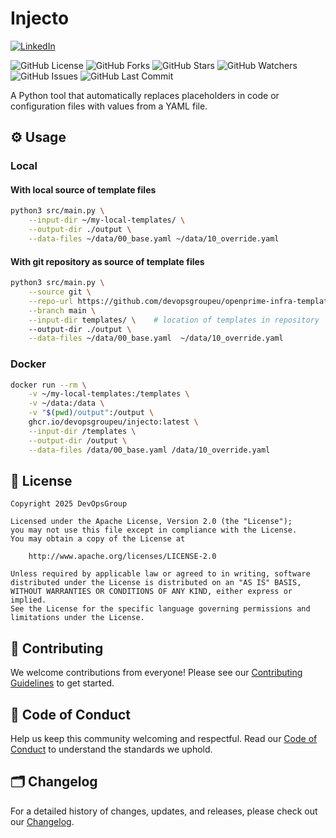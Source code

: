 # Injecto

[![LinkedIn](https://img.shields.io/badge/linkedin-%230077B5.svg?style=for-the-badge&logo=linkedin&logoColor=white)](https://www.linkedin.com/company/devopsgroup8/)

![GitHub License](https://img.shields.io/github/license/devopsgroupeu/Injecto)
![GitHub Forks](https://img.shields.io/github/forks/devopsgroupeu/Injecto)
![GitHub Stars](https://img.shields.io/github/stars/devopsgroupeu/Injecto)
![GitHub Watchers](https://img.shields.io/github/watchers/devopsgroupeu/Injecto)
![GitHub Issues](https://img.shields.io/github/issues/devopsgroupeu/Injecto)
![GitHub Last Commit](https://img.shields.io/github/last-commit/devopsgroupeu/Injecto)

A Python tool that automatically replaces placeholders in code or configuration files with values from a YAML file.

## ⚙️ Usage

### Local

#### With local source of template files

```sh
python3 src/main.py \
    --input-dir ~/my-local-templates/ \
    --output-dir ./output \
    --data-files ~/data/00_base.yaml ~/data/10_override.yaml
```

#### With git repository as source of template files

```sh
python3 src/main.py \
    --source git \
    --repo-url https://github.com/devopsgroupeu/openprime-infra-templates.git \
    --branch main \
    --input-dir templates/ \    # location of templates in repository
    --output-dir ./output \
    --data-files ~/data/00_base.yaml  ~/data/10_override.yaml
```

### Docker

```sh
docker run --rm \
    -v ~/my-local-templates:/templates \
    -v ~/data:/data \
    -v "$(pwd)/output":/output \
    ghcr.io/devopsgroupeu/injecto:latest \
    --input-dir /templates \
    --output-dir /output \
    --data-files /data/00_base.yaml /data/10_override.yaml
```

## 📜 License

```plain
Copyright 2025 DevOpsGroup

Licensed under the Apache License, Version 2.0 (the "License");
you may not use this file except in compliance with the License.
You may obtain a copy of the License at

    http://www.apache.org/licenses/LICENSE-2.0

Unless required by applicable law or agreed to in writing, software
distributed under the License is distributed on an "AS IS" BASIS,
WITHOUT WARRANTIES OR CONDITIONS OF ANY KIND, either express or implied.
See the License for the specific language governing permissions and
limitations under the License.
```

## 🤝 Contributing

We welcome contributions from everyone!
Please see our [Contributing Guidelines](CONTRIBUTING.md) to get started.

## 📜 Code of Conduct

Help us keep this community welcoming and respectful.
Read our [Code of Conduct](CODE_OF_CONDUCT.md) to understand the standards we uphold.

## 🗂️ Changelog

For a detailed history of changes, updates, and releases, please check out our [Changelog](CHANGELOG.md).
